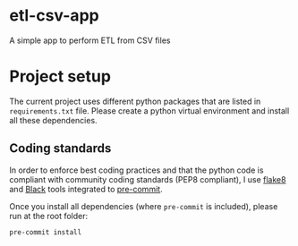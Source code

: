 # etl-csv-app
A simple app to perform ETL from CSV files

# Project setup

The current project uses different python packages that are listed in `requirements.txt` file.
Please create a python virtual environment and install all these dependencies.

## Coding standards

In order to enforce best coding practices and that the python code is compliant with
community coding standards (PEP8 compliant), I use [flake8](https://flake8.pycqa.org/en/latest/)
and [Black](https://black.readthedocs.io/en/stable/) tools integrated to
[pre-commit](https://pre-commit.com).

Once you install all dependencies (where `pre-commit` is included), please run at the root folder:

```shell
pre-commit install
```
